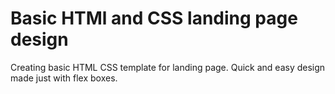# Basic HTMl and CSS landing page design

Creating basic HTML CSS template for landing page.
Quick and easy design made just with flex boxes.
